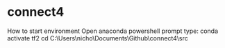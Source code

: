 # connect4
How to start environment
Open anaconda powershell prompt
type:
conda activate tf2
cd C:\Users\nicho\Documents\Github\connect4\src
